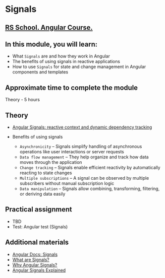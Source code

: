 # Signals

## [RS School. Angular Course.](../../README-RU.md)

## In this module, you will learn:

- What `Signals` are and how they work in Angular
- The benefits of using signals in reactive applications
- How to use `Signals` for state and change management in Angular components and templates

## Approximate time to complete the module

Theory - 5 hours

## Theory

- [Angular Signals: reactive context and dynamic dependency tracking](https://medium.com/@eugeniyoz/angular-signals-reactive-context-and-dynamic-dependency-tracking-d2d6100568b0)

- Benefits of using signals
  - `Asynchronicity` – Signals simplify handling of asynchronous operations like user interactions or server requests
  - `Data flow management` – They help organize and track how data moves through the application
  - `Change tracking` – Signals enable efficient reactivity by automatically reacting to state changes
  - `Multiple subscriptions` – A signal can be observed by multiple subscribers without manual subscription logic
  - `Data manipulation` – Signals allow combining, transforming, filtering, or deriving data easily

## Practical assignment

- TBD
- Test: Angular test (Signals)

## Additional materials

- [Angular Docs: Signals](https://angular.dev/guide/signals)
- [What are Signals?](https://www.youtube.com/watch?v=6W6gycuhiN0&t=169s)
- [Why Angular Signals?](https://www.youtube.com/watch?v=KtEWoFElU9k)
- [Angular Signals Explained](https://www.youtube.com/watch?v=d0IjEcRmNL4)
